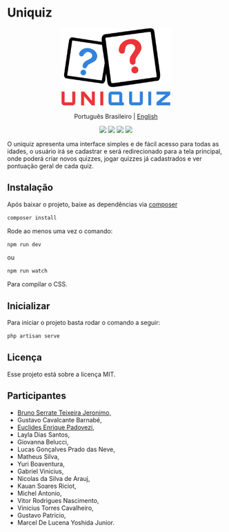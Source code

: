 
# Uniquiz

<div align="center">
	<img src="https://raw.githubusercontent.com/brunoserrate/uniquiz/main/public/img/logo_02.png" width="50%" alt="logo">
</div>

<p align="center">
  <span>Português Brasileiro</span> |
  <a href="./lang/english/README.md">English</a>
</p>

<div align="center">
	<img src="https://img.shields.io/badge/Tailwind-2.0-blue" >
	<img src="https://img.shields.io/badge/AlpineJs-2.7.3-blue">
	<img src="https://img.shields.io/packagist/php-v/laravel/laravel?logo=laravel&logoColor=white">
	<img src="https://img.shields.io/badge/Livewire-2.6-blue">
</div>

O uniquiz apresenta uma interface simples e de fácil acesso para todas as idades,
o usuário irá se cadastrar e será redirecionado para a tela principal, onde poderá criar
novos quizzes, jogar quizzes já cadastrados e ver pontuação geral de cada quiz.

## Instalação

Após baixar o projeto, baixe as dependências via [composer](https://getcomposer.org/download/)

```sh
composer install
```

Rode ao menos uma vez o comando:
```sh
npm run dev
```
ou
```sh
npm run watch
```
Para compilar o CSS.

## Inicializar

Para iniciar o projeto basta rodar o comando a seguir:

```sh
php artisan serve
```

## Licença

Esse projeto está sobre a licença MIT.

## Participantes

- [Bruno Serrate Teixeira Jeronimo,](https://github.com/brunoserrate)
- Gustavo Cavalcante Barnabé,
- [Euclides Enrique Padovezi,](https://github.com/Rickkrause13)
- Layla Dias Santos,
- Giovanna Belucci,
- Lucas Gonçalves Prado das Neve,
- Matheus Silva,
- Yuri Boaventura,
- Gabriel Vinicius,
- Nicolas da Silva de Arauj,
- Kauan Soares Riciot,
- Michel Antonio,
- Vitor Rodrigues Nascimento,
- Vinicius Torres Cavalheiro,
- Gustavo Patricio,
- Marcel De Lucena Yoshida Junior.
